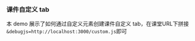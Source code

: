 ### 课件自定义 tab

本 demo 展示了如何通过自定义元素创建课件自定义 tab，在课堂URL下拼接`&debugjs=http://localhost:3000/custom.js`即可
